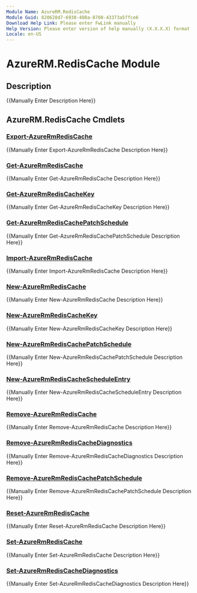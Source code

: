 ```yaml
---
Module Name: AzureRM.RedisCache
Module Guid: 820628d7-6938-488a-8760-43373a5ffce6
Download Help Link: Please enter FwLink manually
Help Version: Please enter version of help manually (X.X.X.X) format
Locale: en-US
---
```


# AzureRM.RedisCache Module
## Description
{{Manually Enter Description Here}}

## AzureRM.RedisCache Cmdlets
### [Export-AzureRmRedisCache](Export-AzureRmRedisCache.md)
{{Manually Enter Export-AzureRmRedisCache Description Here}}

### [Get-AzureRmRedisCache](Get-AzureRmRedisCache.md)
{{Manually Enter Get-AzureRmRedisCache Description Here}}

### [Get-AzureRmRedisCacheKey](Get-AzureRmRedisCacheKey.md)
{{Manually Enter Get-AzureRmRedisCacheKey Description Here}}

### [Get-AzureRmRedisCachePatchSchedule](Get-AzureRmRedisCachePatchSchedule.md)
{{Manually Enter Get-AzureRmRedisCachePatchSchedule Description Here}}

### [Import-AzureRmRedisCache](Import-AzureRmRedisCache.md)
{{Manually Enter Import-AzureRmRedisCache Description Here}}

### [New-AzureRmRedisCache](New-AzureRmRedisCache.md)
{{Manually Enter New-AzureRmRedisCache Description Here}}

### [New-AzureRmRedisCacheKey](New-AzureRmRedisCacheKey.md)
{{Manually Enter New-AzureRmRedisCacheKey Description Here}}

### [New-AzureRmRedisCachePatchSchedule](New-AzureRmRedisCachePatchSchedule.md)
{{Manually Enter New-AzureRmRedisCachePatchSchedule Description Here}}

### [New-AzureRmRedisCacheScheduleEntry](New-AzureRmRedisCacheScheduleEntry.md)
{{Manually Enter New-AzureRmRedisCacheScheduleEntry Description Here}}

### [Remove-AzureRmRedisCache](Remove-AzureRmRedisCache.md)
{{Manually Enter Remove-AzureRmRedisCache Description Here}}

### [Remove-AzureRmRedisCacheDiagnostics](Remove-AzureRmRedisCacheDiagnostics.md)
{{Manually Enter Remove-AzureRmRedisCacheDiagnostics Description Here}}

### [Remove-AzureRmRedisCachePatchSchedule](Remove-AzureRmRedisCachePatchSchedule.md)
{{Manually Enter Remove-AzureRmRedisCachePatchSchedule Description Here}}

### [Reset-AzureRmRedisCache](Reset-AzureRmRedisCache.md)
{{Manually Enter Reset-AzureRmRedisCache Description Here}}

### [Set-AzureRmRedisCache](Set-AzureRmRedisCache.md)
{{Manually Enter Set-AzureRmRedisCache Description Here}}

### [Set-AzureRmRedisCacheDiagnostics](Set-AzureRmRedisCacheDiagnostics.md)
{{Manually Enter Set-AzureRmRedisCacheDiagnostics Description Here}}

